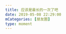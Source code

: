 ```yaml
---
title: 应该是最长的一次了吧
date: 2019-05-08 22:29:00
mCategories: [朋友圈]
type: moment
---
```


<div id="pics-20190508222900"></div>

<script>
var data = [
    {"link": "2019-05-08 _000000.jpg", "type": "screenshot"}
];
picsRender(data, "pics-20190508222900");
</script>
